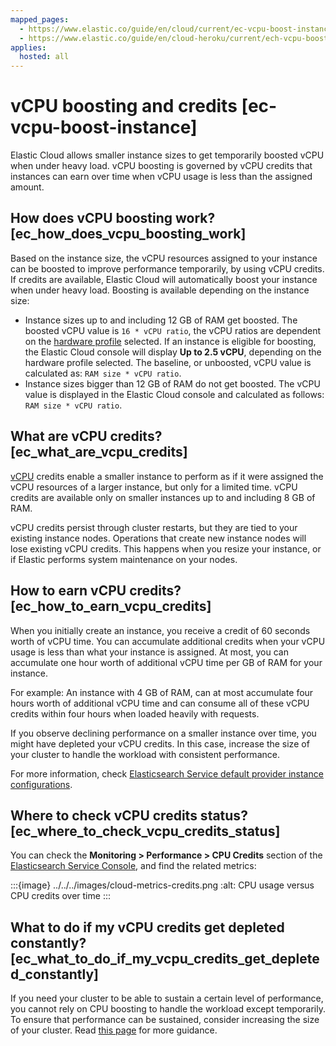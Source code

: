 ```yaml
---
mapped_pages:
  - https://www.elastic.co/guide/en/cloud/current/ec-vcpu-boost-instance.html
  - https://www.elastic.co/guide/en/cloud-heroku/current/ech-vcpu-boost-instance.html
applies:
  hosted: all
---
```


# vCPU boosting and credits [ec-vcpu-boost-instance]

Elastic Cloud allows smaller instance sizes to get temporarily boosted vCPU when under heavy load. vCPU boosting is governed by vCPU credits that instances can earn over time when vCPU usage is less than the assigned amount.


## How does vCPU boosting work? [ec_how_does_vcpu_boosting_work]

Based on the instance size, the vCPU resources assigned to your instance can be boosted to improve performance temporarily, by using vCPU credits. If credits are available, Elastic Cloud will automatically boost your instance when under heavy load. Boosting is available depending on the instance size:

* Instance sizes up to and including 12 GB of RAM get boosted. The boosted vCPU value is `16 * vCPU ratio`, the vCPU ratios are dependent on the [hardware profile](cloud://docs/reference/cloud/cloud-hosted/hardware.md#ec-getting-started-configurations) selected. If an instance is eligible for boosting, the Elastic Cloud console will display **Up to 2.5 vCPU**, depending on the hardware profile selected. The baseline, or unboosted, vCPU value is calculated as: `RAM size * vCPU ratio`.
* Instance sizes bigger than 12 GB of RAM do not get boosted. The vCPU value is displayed in the Elastic Cloud console and calculated as follows: `RAM size * vCPU ratio`.


## What are vCPU credits? [ec_what_are_vcpu_credits]

[vCPU](docs-content://docs/reference/glossary/index.md#glossary-vcpu) credits enable a smaller instance to perform as if it were assigned the vCPU resources of a larger instance, but only for a limited time. vCPU credits are available only on smaller instances up to and including 8 GB of RAM.

vCPU credits persist through cluster restarts, but they are tied to your existing instance nodes. Operations that create new instance nodes will lose existing vCPU credits. This happens when you resize your instance, or if Elastic performs system maintenance on your nodes.


## How to earn vCPU credits? [ec_how_to_earn_vcpu_credits]

When you initially create an instance, you receive a credit of 60 seconds worth of vCPU time. You can accumulate additional credits when your vCPU usage is less than what your instance is assigned. At most, you can accumulate one hour worth of additional vCPU time per GB of RAM for your instance.

For example: An instance with 4 GB of RAM, can at most accumulate four hours worth of additional vCPU time and can consume all of these vCPU credits within four hours when loaded heavily with requests.

If you observe declining performance on a smaller instance over time, you might have depleted your vCPU credits. In this case, increase the size of your cluster to handle the workload with consistent performance.

For more information, check [Elasticsearch Service default provider instance configurations](cloud://docs/reference/cloud/cloud-hosted/hardware.md#ec-getting-started-configurations).


## Where to check vCPU credits status? [ec_where_to_check_vcpu_credits_status]

You can check the **Monitoring > Performance > CPU Credits** section of the [Elasticsearch Service Console](https://cloud.elastic.co?page=docs&placement=docs-body), and find the related metrics:

:::{image} ../../../images/cloud-metrics-credits.png
:alt: CPU usage versus CPU credits over time
:::


## What to do if my vCPU credits get depleted constantly? [ec_what_to_do_if_my_vcpu_credits_get_depleted_constantly]

If you need your cluster to be able to sustain a certain level of performance, you cannot rely on CPU boosting to handle the workload except temporarily. To ensure that performance can be sustained, consider increasing the size of your cluster. Read [this page](../../../troubleshoot/monitoring/performance.md) for more guidance.

